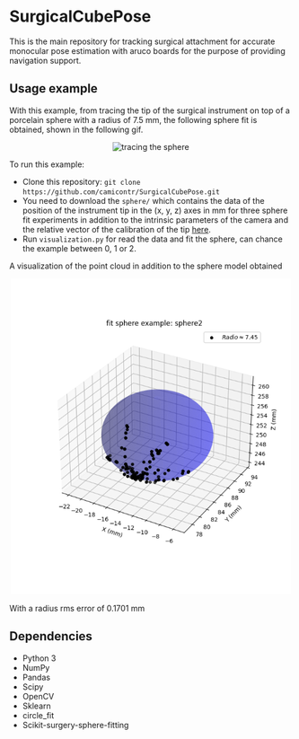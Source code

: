 # SurgicalCubePose
This is the main repository for tracking surgical attachment for accurate monocular pose estimation with aruco boards for the purpose of providing navigation support.


## Usage example
With this example, from tracing the tip of the surgical instrument on top of a porcelain sphere with a radius of 7.5 mm, the following sphere fit is obtained, shown in the following gif.

<p align="center">
    <img src="figures/tracing.gif" alt="tracing the sphere" width="300px"/>
</p>

To run this example:

* Clone this repository: `git clone https://github.com/camicontr/SurgicalCubePose.git`
* You need to download the `sphere/` which contains the data of the position of the instrument tip in the (x, y, z) axes in mm for three sphere fit experiments in addition to the intrinsic parameters of the camera and the relative vector of the calibration of the tip  [here](https://drive.google.com/drive/folders/1E_RvevjmIQaYquqwyUEOO_2DNnOohgSj?usp=sharing).
* Run `visualization.py` for read the data and fit the sphere, can chance the example between 0, 1 or 2.

A visualization of the point cloud in addition to the sphere model obtained 

<p align="center">
    <img src="figures/Sphere.png" alt="Result of fit sphere" width="500px"/>
</p>
With a radius rms error of 0.1701 mm 

## Dependencies

* Python 3
* NumPy
* Pandas
* Scipy
* OpenCV
* Sklearn
* circle_fit
* Scikit-surgery-sphere-fitting
